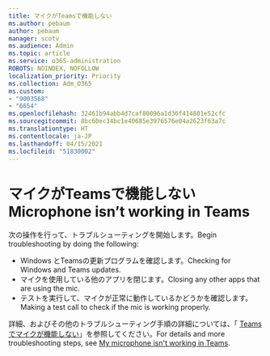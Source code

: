```yaml
---
title: マイクがTeamsで機能しない
ms.author: pebaum
author: pebaum
manager: scotv
ms.audience: Admin
ms.topic: article
ms.service: o365-administration
ROBOTS: NOINDEX, NOFOLLOW
localization_priority: Priority
ms.collection: Adm_O365
ms.custom:
- "9003568"
- "6654"
ms.openlocfilehash: 32461b94abb4d7caf80096a1d36f414801e52cfc
ms.sourcegitcommit: 8bc60ec34bc1e40685e3976576e04a2623f63a7c
ms.translationtype: HT
ms.contentlocale: ja-JP
ms.lasthandoff: 04/15/2021
ms.locfileid: "51830002"
---
```

# <a name="microphone-isnt-working-in-teams"></a><span data-ttu-id="7a621-102">マイクがTeamsで機能しない</span><span class="sxs-lookup"><span data-stu-id="7a621-102">Microphone isn’t working in Teams</span></span>

<span data-ttu-id="7a621-103">次の操作を行って、トラブルシューティングを開始します。</span><span class="sxs-lookup"><span data-stu-id="7a621-103">Begin troubleshooting by doing the following:</span></span>

- <span data-ttu-id="7a621-104">Windows とTeamsの更新プログラムを確認します。</span><span class="sxs-lookup"><span data-stu-id="7a621-104">Checking for Windows and Teams updates.</span></span>
- <span data-ttu-id="7a621-105">マイクを使用している他のアプリを閉じます。</span><span class="sxs-lookup"><span data-stu-id="7a621-105">Closing any other apps that are using the mic.</span></span>
- <span data-ttu-id="7a621-106">テストを実行して、マイクが正常に動作しているかどうかを確認します。</span><span class="sxs-lookup"><span data-stu-id="7a621-106">Making a test call to check if the mic is working properly.</span></span>

<span data-ttu-id="7a621-107">詳細、およびその他のトラブルシューティング手順の詳細については、「 [Teamsでマイクが機能しない](https://support.microsoft.com/office/666d1123-9dd0-4a31-ad2e-a758b204f33a)」を参照してください。</span><span class="sxs-lookup"><span data-stu-id="7a621-107">For details and more troubleshooting steps, see [My microphone isn't working in Teams](https://support.microsoft.com/office/666d1123-9dd0-4a31-ad2e-a758b204f33a).</span></span>

